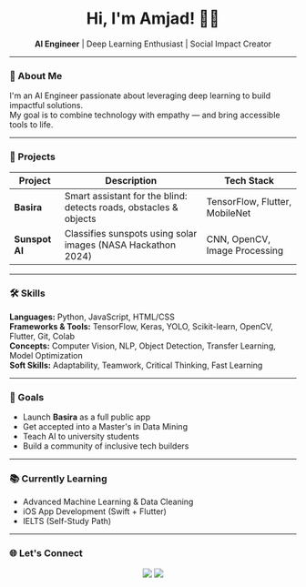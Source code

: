 <h1 align="center">Hi, I'm Amjad! 👩‍💻</h1>
<p align="center">
  <b>AI Engineer</b> | Deep Learning Enthusiast | Social Impact Creator  
</p>

---

### 🧩 About Me
I'm an AI Engineer passionate about leveraging deep learning to build impactful solutions.  
My goal is to combine technology with empathy — and bring accessible tools to life.

---

### 🚀 Projects

| Project        | Description                                                                 | Tech Stack                         |
|----------------|-----------------------------------------------------------------------------|------------------------------------|
| **Basira**     | Smart assistant for the blind: detects roads, obstacles & objects           | TensorFlow, Flutter, MobileNet     |
| **Sunspot AI** | Classifies sunspots using solar images (NASA Hackathon 2024)               | CNN, OpenCV, Image Processing      |

---

### 🛠️ Skills

**Languages:** Python, JavaScript, HTML/CSS  
**Frameworks & Tools:** TensorFlow, Keras, YOLO, Scikit-learn, OpenCV, Flutter, Git, Colab  
**Concepts:** Computer Vision, NLP, Object Detection, Transfer Learning, Model Optimization  
**Soft Skills:** Adaptability, Teamwork, Critical Thinking, Fast Learning  

---

### 🎯 Goals
- Launch **Basira** as a full public app  
- Get accepted into a Master's in Data Mining  
- Teach AI to university students  
- Build a community of inclusive tech builders

---

### 📚 Currently Learning
- Advanced Machine Learning & Data Cleaning  
- iOS App Development (Swift + Flutter)  
- IELTS (Self-Study Path)  

---

### 🌐 Let's Connect

<p align="center">
  <a href="https://your-linkedin.com"><img src="https://img.shields.io/badge/LinkedIn-blue?style=for-the-badge&logo=linkedin&logoColor=white"/></a>
  <a href="mailto:your@email.com"><img src="https://img.shields.io/badge/Email-D14836?style=for-the-badge&logo=gmail&logoColor=white"/></a>
</p>
